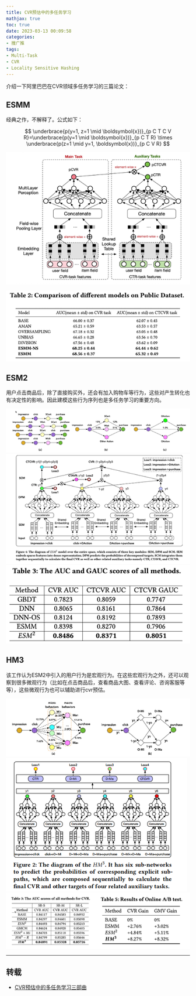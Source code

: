 ```yaml
---
title: CVR预估中的多任务学习
mathjax: true
toc: true
date: 2023-03-13 00:09:58
categories: 
- 搜广推
tags:
- Multi-Task
- CVR
- Locality Sensitive Hashing
---
```


介绍一下阿里巴巴在CVR领域多任务学习的三篇论文：

<!--more-->

## ESMM

经典之作，不解释了。公式如下：

$$
\underbrace{p(y=1, z=1 \mid \boldsymbol{x})}_{p C T C V R}=\underbrace{p(y=1 \mid \boldsymbol{x})}_{p C T R} \times \underbrace{p(z=1 \mid y=1, \boldsymbol{x})}_{p C V R}
$$

![esmm](./CVR预估中的多任务学习/esmm.png)

![esm_result](./CVR预估中的多任务学习/esm_result.png)

## ESM2

用户点击商品后，除了直接购买外，还会有加入购物车等行为，这些对产生转化也有决定性的影响。因此建模这些行为序列也是多任务学习的重要方向。

![esm2_example](./CVR预估中的多任务学习/esm2_example.png)
![esm2_model](./CVR预估中的多任务学习/esm2_model.png)
![esm2_result](./CVR预估中的多任务学习/esm2_result.png)

## HM3

该工作认为ESM2中引入的用户行为是宏观行为。在这些宏观行为之外，还可以观察到很多微观行为（比如在点击商品后，查看商品大图、查看评论、咨询客服等等），这些微观行为也可以辅助进行cvr预估。

![hm_example](./CVR预估中的多任务学习/hm_example.png)
![hm_model](./CVR预估中的多任务学习/hm_model.png)
![hm_result](./CVR预估中的多任务学习/hm_result.png)
___


## 转载
- [CVR预估中的多任务学习三部曲](https://mp.weixin.qq.com/s/RqZzwwJNF1b2Rad1PAtbAA)